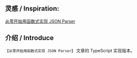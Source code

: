 

## 灵感 / Inspiration: <br>
[从零开始用函数式实现 JSON Parser](https://zhuanlan.zhihu.com/p/73508815) 

## 介绍 / Introduce 

`【从零开始用函数式实现 JSON Parser】` 文章的 TypeScript 实现版本。

